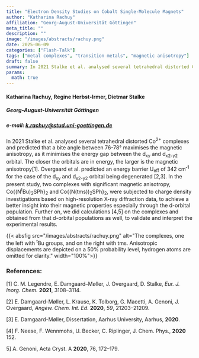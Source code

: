 ```yaml
---
title: "Electron Density Studies on Cobalt Single-Molecule Magnets"
author: "Katharina Rachuy"
affiliation: "Georg-August-Universität Göttingen"
meta_title: ""
description: ""
image: "/images/abstracts/rachuy.png"
date: 2025-06-09
categories: ["Flash-Talk"]
tags: ["metal complexes", "transition metals", "magnetic anisotropy"]
draft: false
summary: In 2021 Stalke et al. analysed several tetrahedral distorted Co2+ complexes and predicted that a bite angle between 76-78° maximises the magnetic anisotropy, as it minimises the energy gap between the dxy and dx2-y2 orbital. The closer the orbitals are in energy, the larger is the magnetic anisotropy
params:
  math: true
---
```


#### Katharina Rachuy, Regine Herbst-Irmer, Dietmar Stalke

##### Georg-August-Universität Göttingen

##### e-mail: k.rachuy@stud.uni-goettingen.de 

In 2021 Stalke et al. analysed several tetrahedral distorted
Co<sup>2+</sup> complexes and predicted that a bite angle between 76-78°
maximises the magnetic anisotropy, as it minimises the energy gap
between the d<sub>xy</sub> and d<sub>x2-y2</sub> orbital. The closer the
orbitals are in energy, the larger is the magnetic anisotropy\[1\].
Overgaard et al. predicted an energy barrier U<sub>eff</sub> of
342 cm<sup>‑1</sup> for the case of the d<sub>xy</sub> and
d<sub>x2-y2</sub> orbital being degenerated \[2,3\]. In the present
study, two complexes with significant magnetic anisotropy,
Co{(N<sup>t</sup>Bu)<sub>2</sub>SPh}<sub>2</sub> and
Co{(N(tms))<sub>2</sub>SPh}<sub>2</sub>, were subjected to charge
density investigations based on high-resolution X-ray diffraction data,
to achieve a better insight into their magnetic properties especially
through the d-orbital population. Further on, we did calculations
\[4,5\] on the complexes and obtained from that d-orbital populations as
well, to validate and interpret the experimental results.

{{< absfig src="/images/abstracts/rachuy.png" alt="The complexes, one the left with <sup>t</sup>Bu groups, and on the right with tms. Anisotropic displacements are depicted on a 50% probability level, hydrogen atoms are omitted for clarity." width="100%">}}

### References:

[1] C. M. Legendre, E. Damgaard–Møller, J. Overgaard, D. Stalke, *Eur. J. Inorg. Chem.* **2021**, 3108–3114.

[2] E. Damgaard-Møller, L. Krause, K. Tolborg, G. Macetti, A. Genoni, J. Overgaard, *Angew. Chem. Int. Ed*. **2020**, *59*, 21203–21209.

[3] E. Damgaard-Møller, Dissertation, Aarhus University, Aarhus, **2020**.

[4] F. Neese, F. Wennmohs, U. Becker, C. Riplinger, J. Chem. Phys., **2020** 152.

5] A. Genoni, Acta Cryst. A **2020**, 76, 172–179.
